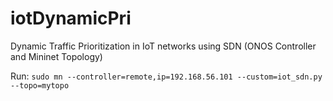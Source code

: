 # iotDynamicPri
Dynamic Traffic Prioritization in IoT networks using SDN (ONOS Controller and Mininet Topology)

Run: `sudo mn --controller=remote,ip=192.168.56.101 --custom=iot_sdn.py --topo=mytopo`
